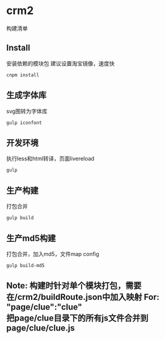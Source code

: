 crm2
========
构建清单

Install
-------

安装依赖的模块包
建议设置淘宝镜像，速度快

```
cnpm install
```

生成字体库
-----
svg图转为字体库
```
gulp iconfont
```

开发环境
-----
执行less和html转译，页面livereload
```
gulp
```

生产构建
-----
打包合并
```
gulp build
```  

生产md5构建
-----
打包合并，加入md5，文件map config
```
gulp build-md5
```

Note: 
	构建时针对单个模块打包，需要在/crm2/buildRoute.json中加入映射
	For: "page/clue":"clue"  
	把page/clue目录下的所有js文件合并到page/clue/clue.js
-------
